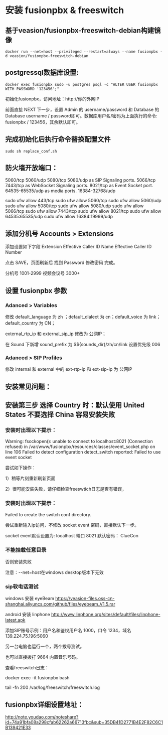 # 安装 fusionpbx & freeswitch


## 基于veasion/fusionpbx-freeswitch-debian构建镜像
```
docker run --net=host --privileged --restart=always --name fusionpbx -d veasion/fusionpbx-freeswitch-debian
```

## postgressql数据库设置:

```
docker exec fusionpbx sudo -u postgres psql -c "ALTER USER fusionpbx WITH PASSWORD '123456';"
```

初始化fusionpbx，访问地址：http://你的外网IP

前面直接 NEXT 下一步，设置 Admin 的 username/password 和 Database 的 Database username / password即可。数据库用户名/密码为上面执行的命令: fusionpbx / 123456，其余默认即可。

## 完成初始化后执行命令替换配置文件
```
sudo sh replace_conf.sh
```

## 防火墙开放端口：

5060/tcp 5060/udp 5080/tcp 5080/udp as SIP Signaling ports.
5066/tcp 7443/tcp as WebSocket Signaling ports.
8021/tcp as Event Socket port.
64535-65535/udp as media ports.
16384-32768/udp

sudo ufw allow 443/tcp
sudo ufw allow 5060/tcp
sudo ufw allow 5060/udp
sudo ufw allow 5080/tcp
sudo ufw allow 5080/udp
sudo ufw allow 5066/tcp
sudo ufw allow 7443/tcp
sudo ufw allow 8021/tcp
sudo ufw allow 64535:65535/udp
sudo ufw allow 16384:19999/udp


## 添加分机号 Accounts > Extensions

添加设置如下字段
Extension
Effective Caller ID Name
Effective Caller ID Number

点击 SAVE，页面刷新后 找到 Password 修改密码 完成。

分机号 1001-2999
视频会议号 3000+

## 设置 fusionpbx 参数
### Adanced > Variables

修改 default_language 为 zh ；default_dialect 为 cn；default_voice 为 link；default_country 为 CN；

external_rtp_ip  和 external_sip_ip 修改为 公网IP；

在 Sound 下新增 sound_prefix 为 $${sounds_dir}/zh/cn/link  设置优先级 006

### Adanced > SIP Profiles

修改 internal 和 external 中的 ext-rtp-ip 和 ext-sip-ip 为 公网IP



## 安装常见问题：

## 安装第三步 选择 Country 时：默认使用 United States  不要选择 China 容易安装失败

### 安装时出现以下提示：

Warning: fsockopen(): unable to connect to localhost:8021 (Connection refused) in /var/www/fusionpbx/resources/classes/event_socket.php on line 106
Failed to detect configuration detect_switch reported: Failed to use event socket

尝试如下操作：

1）稍等片刻重新刷新页面

2）很可能安装失败，请仔细检查freeswtich日志是否有错误，



### 安装时出现以下提示：

Failed to create the switch conf directory.

尝试重新输入ip访问，不修改 socket event 密码，直接默认下一步。

socket event默认设置为: localhost  端口 8021  默认密码： ClueCon



### 不能挂载任意目录
否则安装失败

注意：--net=host在windows desktop版本下无效



### sip软电话测试

windows 安装 eyeBeam https://veasion-files.oss-cn-shanghai.aliyuncs.com/github/files/eyebeam_V1.5.rar

android 安装 linphone http://www.linphone.org/sites/default/files/linphone-latest.apk



添加SIP账号示例：用户名和鉴权用户名 1000，口令 1234，域名 139.224.75.196:5060

另一台电脑也运行一个，两个拨号测试。

也可以直接拨打 9664 内置音乐号码。



查看freeswitch日志：

docker exec -it fusionpbx bash

tail -fn 200 /var/log/freeswitch/freeswitch.log




## fusionpbx详细设置地址：
http://note.youdao.com/noteshare?id=74a91bfa08a298cfab62262a66713fbc&sub=35DB41D2771B4E2F82C6C1B139421E33

